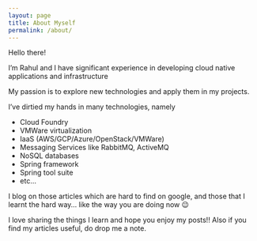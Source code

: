 ```yaml
---
layout: page
title: About Myself
permalink: /about/
---
```


Hello there!

I’m Rahul and I have significant experience in developing cloud native applications and infrastructure

My passion is to explore new technologies and apply them in my projects.

I’ve dirtied my hands in many technologies, namely

- Cloud Foundry
- VMWare virtualization
- IaaS (AWS/GCP/Azure/OpenStack/VMWare)
- Messaging Services like RabbitMQ, ActiveMQ
- NoSQL databases
- Spring framework
- Spring tool suite
- etc…

I blog on those articles which are hard to find on google, and those that I learnt the hard way… like the way you are doing now 😉

I love sharing the things I learn and hope you enjoy my posts!!
Also if you find my articles useful, do drop me a note.
